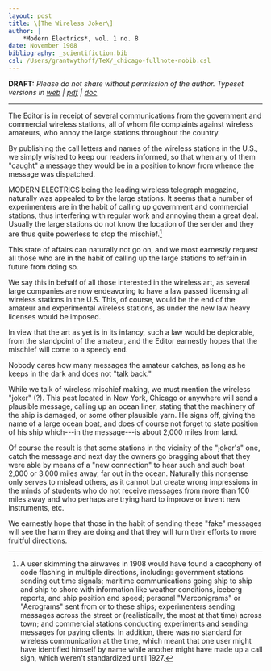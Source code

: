 ```yaml
---
layout: post
title: \[The Wireless Joker\]
author: |
    *Modern Electrics*, vol. 1 no. 8
date: November 1908
bibliography: _scientifiction.bib
csl: /Users/grantwythoff/TeX/_chicago-fullnote-nobib.csl
---
```


**DRAFT:** *Please do not share without permission of the author. Typeset versions in  [web](http://gernsback.wythoff.net/190811_the_wireless_joker.html) \| [pdf](https://github.com/gwijthoff/perversity_of_things/blob/gh-pages/typeset_drafts/190811_the_wireless_joker.pdf?raw=true) \| [doc](https://github.com/gwijthoff/perversity_of_things/blob/gh-pages/typeset_drafts/190811_the_wireless_joker.docx)*

* * * * * * * 

The Editor is in receipt of several communications from the government and commercial wireless stations, all of whom file complaints against wireless amateurs, who annoy the large stations throughout the country.

By publishing the call letters and names of the wireless stations in the U.S., we simply wished to keep our readers informed, so that when any of them "caught" a message they would be in a position to know from whence the message was dispatched.

MODERN ELECTRICS being the leading wireless telegraph magazine, naturally was appealed to by the large stations.  It seems that a number of experimenters are in the habit of calling up government and commercial stations, thus interfering with regular work and annoying them a great deal.  Usually the large stations do not know the location of the sender and they are thus quite powerless to stop the mischief.[^mscf]

This state of affairs can naturally not go on, and we most earnestly request all those who are in the habit of calling up the large stations to refrain in future from doing so.

We say this in behalf of all those interested in the wireless art, as several large companies are now endeavoring to have a law passed licensing all wireless stations in the U.S.  This, of course, would be the end of the amateur and experimental wireless stations, as under the new law heavy licenses would be imposed.

In view that the art as yet is in its infancy, such a law would be deplorable, from the standpoint of the amateur, and the Editor earnestly hopes that the mischief will come to a speedy end.

Nobody cares how many messages the amateur catches, as long as he keeps in the dark and does not "talk back."

While we talk of wireless mischief making, we must mention the wireless "joker" (?).  This pest located in New York, Chicago or anywhere will send a plausible message, calling up an ocean liner, stating that the machinery of the ship is damaged, or some other plausible yarn.  He signs off, giving the name of a large ocean boat, and does of course not forget to state position of his ship which---in the message---is about 2,000 miles from land.

Of course the result is that some stations in the vicinity of the "joker's" one, catch the message and next day the owners go bragging about that they were able by means of a "new connection" to hear such and such boat 2,000 or 3,000 miles away, far out in the ocean.  Naturally this nonsense only serves to mislead others, as it cannot but create wrong impressions in the minds of students who do not receive messages from more than 100 miles away and who perhaps are trying hard to improve or invent new instruments, etc.

We earnestly hope that those in the habit of sending these "fake" messages will see the harm they are doing and that they will turn their efforts to more fruitful directions.

[^mscf]:  A user skimming the airwaves in 1908 would have found a cacophony of code flashing in multiple directions, including: government stations sending out time signals; maritime communications going ship to ship and ship to shore with information like weather conditions, iceberg reports, and ship position and speed; personal "Marconigrams" or "Aerograms" sent from or to these ships; experimenters sending messages across the street or (realistically, the most at that time) across town; and commercial stations conducting experiments and sending messages for paying clients.  In addition, there was no standard for wireless communication at the time, which meant that one user might have identified himself by name while another might have made up a call sign, which weren't standardized until 1927.